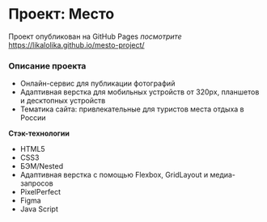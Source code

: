 # Проект: Место

Проект опубликован на GitHub Pages _посмотрите_
https://likalolika.github.io/mesto-project/

### Описание проекта

- Онлайн-сервис для публикации фотографий
- Адаптивная верстка для мобильных устройств от 320pх, планшетов и десктопных устройств
- Тематика сайта: привлекательные для туристов места отдыха в России

**Стэк-технологии**

- HTML5
- CSS3
- БЭМ/Nested
- Адаптивная верстка с помощью Flexbox, GridLayout и медиа-запросов
- PixelPerfect
- Figma
- Java Script
